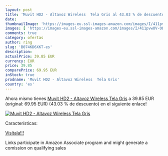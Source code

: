 ```yaml
---
layout: post
title: 'Muvit HD2 - Altavoz Wireless  Tela Gris al 43.03 % de descuento'
date: 
thumbnailImage: 'https://images-eu.ssl-images-amazon.com/images/I/411pvwOV-OL._SL200_.jpg'
images: [ 'https://images-eu.ssl-images-amazon.com/images/I/411pvwOV-OL._SL200_.jpg' ]
comments: true
category: ofertas
author: ring
slug: 'B074KD6XKT-es'
description:
actualPrice: 39.85 EUR
currency: EUR
price: 39.85
comparePrice: 69.95 EUR
inStock: true
prodname: 'Muvit HD2 - Altavoz Wireless  Tela Gris'
country: 'es'
---
```


Ahora mismo tienes [Muvit HD2 - Altavoz Wireless  Tela Gris](https://www.amazon.es/dp/B074KD6XKT/?tag=tolees-21) a 39.85 EUR (original: 69.95 EUR) (43.03 %  de descuento) en el siguiente enlace!

[![Muvit HD2 - Altavoz Wireless  Tela Gris](https://images-eu.ssl-images-amazon.com/images/I/411pvwOV-OL._SL200_.jpg)](https://www.amazon.es/dp/B074KD6XKT/?tag=tolees-21)

Características:


[Visítala!!!](https://www.amazon.es/dp/B074KD6XKT/?tag=tolees-21)

Links participate in Amazon Associate program and might generate a comission on qualifying sales
